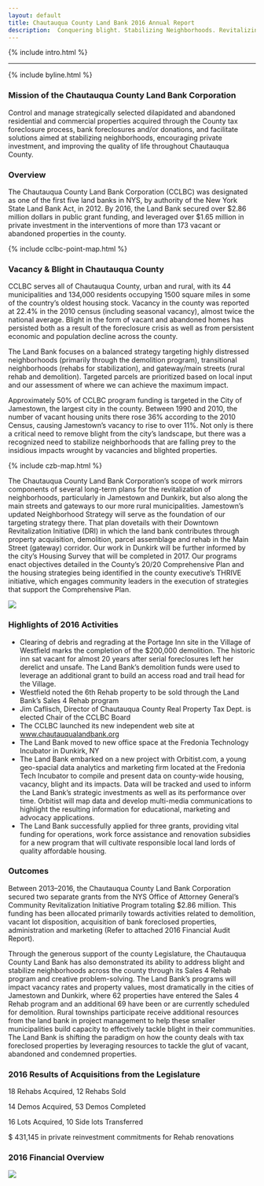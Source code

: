 ```yaml
---
layout: default
title: Chautauqua County Land Bank 2016 Annual Report
description:  Conquering blight. Stabilizing Neighborhoods. Revitalizing Communities.
---
```

{% include intro.html %}

<hr>

{% include byline.html %}

### Mission of the Chautauqua County Land Bank Corporation

Control and manage strategically selected dilapidated and abandoned residential and commercial properties acquired through the County tax foreclosure process, bank foreclosures and/or donations, and facilitate solutions aimed at stabilizing neighborhoods, encouraging private investment, and improving the quality of life throughout Chautauqua County.

### Overview

The Chautauqua County Land Bank Corporation (CCLBC) was designated as one of the first five land banks in NYS, by authority of the New York State Land Bank Act, in 2012. By 2016, the Land Bank secured over $2.86 million dollars in public grant funding, and leveraged over $1.65 million in private investment in the interventions of more than 173 vacant or abandoned properties in the county.

{% include cclbc-point-map.html %}

### Vacancy & Blight in Chautauqua County

CCLBC serves all of Chautauqua County, urban and rural, with its 44 municipalities and 134,000 residents occupying 1500 square miles in some of the country’s oldest housing stock. Vacancy in the county was reported at 22.4% in the 2010 census (including seasonal vacancy), almost twice the national average. Blight in the form of vacant and abandoned homes has persisted both as a result of the foreclosure crisis as well as from persistent economic and population decline across the county.

The Land Bank focuses on a balanced strategy targeting highly distressed neighborhoods (primarily through the demolition program), transitional neighborhoods (rehabs for stabilization), and gateway/main streets (rural rehab and demolition). Targeted parcels are prioritized based on local input and our assessment of where we can achieve the maximum impact.

Approximately 50% of CCLBC program funding is targeted in the City of Jamestown, the largest city in the county. Between 1990 and 2010, the number of vacant housing units there rose 36% according to the 2010 Census, causing Jamestown’s vacancy to rise to over 11%. Not only is there a critical need to remove blight from the city’s landscape, but there was a recognized need to stabilize neighborhoods that are falling prey to the insidious impacts wrought by vacancies and blighted properties.

{% include czb-map.html %}

The Chautauqua County Land Bank Corporation’s scope of work mirrors components of several long-term plans for the revitalization of neighborhoods, particularly in Jamestown and Dunkirk, but also along the main streets and gateways to our more rural municipalities. Jamestown’s updated Neighborhood Strategy will serve as the foundation of our targeting strategy there. That plan dovetails with their Downtown Revitalization Initiative (DRI) in which the land bank contributes through property acquisition, demolition, parcel assemblage and rehab in the Main Street (gateway) corridor. Our work in Dunkirk will be further informed by the city’s Housing Survey that will be completed in 2017. Our programs enact objectives detailed in the County’s 20/20 Comprehensive Plan and the housing strategies being identified in the county executive’s THRIVE initiative, which engages community leaders in the execution of strategies that support the Comprehensive Plan.

<img class="img-responsive" src="https://cdn-images-1.medium.com/max/2000/1*rbhMRm6yEFQ2TWwkGPRXyw.png"/>

### Highlights of 2016 Activities

* Clearing of debris and regrading at the Portage Inn site in the Village of Westfield marks the completion of the $200,000 demolition. The historic inn sat vacant for almost 20 years after serial foreclosures left her derelict and unsafe. The Land Bank’s demolition funds were used to leverage an additional grant to build an access road and trail head for the Village.
* Westfield noted the 6th Rehab property to be sold through the Land Bank’s Sales 4 Rehab program
* Jim Caflisch, Director of Chautauqua County Real Property Tax Dept. is elected Chair of the CCLBC Board
* The CCLBC launched its new independent web site at www.chautauqualandbank.org
* The Land Bank moved to new office space at the Fredonia Technology Incubator in Dunkirk, NY
* The Land Bank embarked on a new project with Orbitist.com, a young geo-spacial data analytics and marketing firm located at the Fredonia Tech Incubator to compile and present data on county-wide housing, vacancy, blight and its impacts. Data will be tracked and used to inform the Land Bank’s strategic investments as well as its performance over time. Orbitist will map data and develop multi-media communications to highlight the resulting information for educational, marketing and advocacy applications.
* The Land Bank successfully applied for three grants, providing vital funding for operations, work force assistance and renovation subsidies for a new program that will cultivate responsible local land lords of quality affordable housing.

### Outcomes

Between 2013–2016, the Chautauqua County Land Bank Corporation secured two separate grants from the NYS Office of Attorney General’s Community Revitalization Initiative Program totaling $2.86 million. This funding has been allocated primarily towards activities related to demolition, vacant lot disposition, acquisition of bank foreclosed properties, administration and marketing (Refer to attached 2016 Financial Audit Report).

Through the generous support of the county Legislature, the Chautauqua County Land Bank has also demonstrated its ability to address blight and stabilize neighborhoods across the county through its Sales 4 Rehab program and creative problem-solving. The Land Bank’s programs will impact vacancy rates and property values, most dramatically in the cities of Jamestown and Dunkirk, where 62 properties have entered the Sales 4 Rehab program and an additional 69 have been or are currently scheduled for demolition. Rural townships participate receive additional resources from the land bank in project management to help these smaller municipalities build capacity to effectively tackle blight in their communities. The Land Bank is shifting the paradigm on how the county deals with tax foreclosed properties by leveraging resources to tackle the glut of vacant, abandoned and condemned properties.

### 2016 Results of Acquisitions from the Legislature

18 Rehabs Acquired, 12 Rehabs Sold

14 Demos Acquired, 53 Demos Completed

16 Lots Acquired, 10 Side lots Transferred

$ 431,145 in private reinvestment commitments for Rehab renovations

### 2016 Financial Overview

<img class="img-responsive" src="https://cdn-images-1.medium.com/max/800/1*C3AFpk-ByIWhW2Pu4Fob8A.png" />
